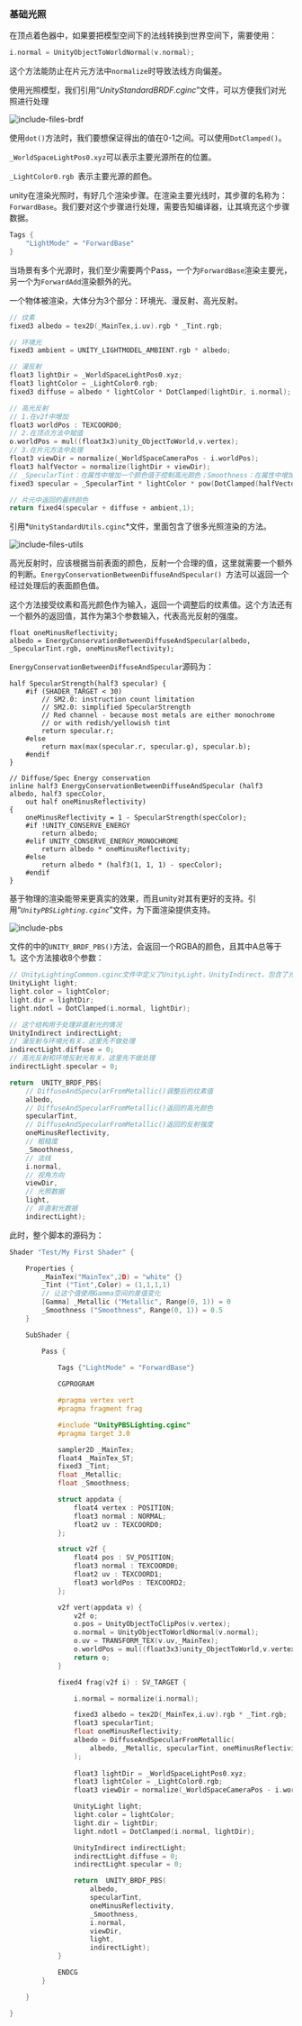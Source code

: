 ### 基础光照

在顶点着色器中，如果要把模型空间下的法线转换到世界空间下，需要使用：

```c++
i.normal = UnityObjectToWorldNormal(v.normal);
```

这个方法能防止在片元方法中`normalize`时导致法线方向偏差。

使用光照模型，我们引用“*UnityStandardBRDF.cginc*”文件，可以方便我们对光照进行处理

![include-files-brdf](..\res\include-files-brdf.png)

使用`dot()`方法时，我们要想保证得出的值在0-1之间。可以使用`DotClamped()`。

`_WorldSpaceLightPos0.xyz`可以表示主要光源所在的位置。

`_LightColor0.rgb `表示主要光源的颜色。

unity在渲染光照时，有好几个渲染步骤。在渲染主要光线时，其步骤的名称为：`ForwardBase`。我们要对这个步骤进行处理，需要告知编译器，让其填充这个步骤数据。

```c++
Tags {
	"LightMode" = "ForwardBase"
}
```

当场景有多个光源时，我们至少需要两个Pass，一个为`ForwardBase`渲染主要光，另一个为`ForwardAdd`渲染额外的光。


一个物体被渲染，大体分为3个部分：环境光、漫反射、高光反射。

```c++
// 纹素
fixed3 albedo = tex2D(_MainTex,i.uv).rgb * _Tint.rgb;

// 环境光
fixed3 ambient = UNITY_LIGHTMODEL_AMBIENT.rgb * albedo;

// 漫反射
float3 lightDir = _WorldSpaceLightPos0.xyz;
float3 lightColor = _LightColor0.rgb;
fixed3 diffuse = albedo * lightColor * DotClamped(lightDir, i.normal);

// 高光反射
// 1.在v2f中增加
float3 worldPos : TEXCOORD0;
// 2.在顶点方法中赋值
o.worldPos = mul((float3x3)unity_ObjectToWorld,v.vertex);
// 3.在片元方法中处理
float3 viewDir = normalize(_WorldSpaceCameraPos - i.worldPos);
float3 halfVector = normalize(lightDir + viewDir);
// _SpecularTint：在属性中增加一个颜色值于控制高光颜色；Smoothness：在属性中增加一个数字值用于控制高光的大小
fixed3 specular = _SpecularTint * lightColor * pow(DotClamped(halfVector, i.normal),_Smoothness * 100);

// 片元中返回的最终颜色
return fixed4(specular + diffuse + ambient,1);
```



引用*`UnityStandardUtils.cginc`*文件，里面包含了很多光照渲染的方法。

![include-files-utils](..\res\include-files-utils.png)

高光反射时，应该根据当前表面的颜色，反射一个合理的值，这里就需要一个额外的判断。`EnergyConservationBetweenDiffuseAndSpecular() `方法可以返回一个经过处理后的表面颜色值。

这个方法接受纹素和高光颜色作为输入，返回一个调整后的纹素值。这个方法还有一个额外的返回值，其作为第3个参数输入，代表高光反射的强度。

```shaderlab
float oneMinusReflectivity;
albedo = EnergyConservationBetweenDiffuseAndSpecular(albedo, _SpecularTint.rgb, oneMinusReflectivity);
```

`EnergyConservationBetweenDiffuseAndSpecular`源码为：

```
half SpecularStrength(half3 specular) {
	#if (SHADER_TARGET < 30)
		// SM2.0: instruction count limitation
		// SM2.0: simplified SpecularStrength
		// Red channel - because most metals are either monochrome
		// or with redish/yellowish tint
		return specular.r;
	#else
		return max(max(specular.r, specular.g), specular.b);
	#endif
}

// Diffuse/Spec Energy conservation
inline half3 EnergyConservationBetweenDiffuseAndSpecular (half3 albedo, half3 specColor, 
	out half oneMinusReflectivity) 
{
	oneMinusReflectivity = 1 - SpecularStrength(specColor);
	#if !UNITY_CONSERVE_ENERGY
		return albedo;
	#elif UNITY_CONSERVE_ENERGY_MONOCHROME
		return albedo * oneMinusReflectivity;
	#else
		return albedo * (half3(1, 1, 1) - specColor);
	#endif
}
```

基于物理的渲染能带来更真实的效果，而且unity对其有更好的支持。引用“*`UnityPBSLighting.cginc`*”文件，为下面渲染提供支持。

![include-pbs](..\res\include-pbs.png)

文件的中的`UNITY_BRDF_PBS()`方法，会返回一个RGBA的颜色，且其中A总等于1。这个方法接收8个参数：

```c++
// UnityLightingCommon.cginc文件中定义了UnityLight，UnityIndirect，包含了光照的一些数据
UnityLight light;
light.color = lightColor;
light.dir = lightDir;
light.ndotl = DotClamped(i.normal, lightDir);

// 这个结构用于处理非直射光的情况
UnityIndirect indirectLight;
// 漫反射与环境光有关，这里先不做处理
indirectLight.diffuse = 0;
// 高光反射和环境反射光有关，这里先不做处理
indirectLight.specular = 0;

return  UNITY_BRDF_PBS(
	// DiffuseAndSpecularFromMetallic()调整后的纹素值
    albedo,
    // DiffuseAndSpecularFromMetallic()返回的高光颜色
    specularTint,
    // DiffuseAndSpecularFromMetallic()返回的反射强度
    oneMinusReflectivity,
    // 粗糙度
    _Smoothness,
    // 法线
    i.normal,
    // 视角方向
    viewDir,
    // 光照数据
    light,
    // 非直射光数据
    indirectLight);
```

此时，整个脚本的源码为：

```c++
Shader "Test/My First Shader" {

	Properties {
		_MainTex("MainTex",2D) = "white" {}
		_Tint ("Tint",Color) = (1,1,1,1)
		// 让这个值使用Gamma空间的差值变化
		[Gamma] _Metallic ("Metallic", Range(0, 1)) = 0
		_Smoothness ("Smoothness", Range(0, 1)) = 0.5
	}

	SubShader {

		Pass {
			
			Tags {"LightMode" = "ForwardBase"}

			CGPROGRAM

			#pragma vertex vert
			#pragma fragment frag

			#include "UnityPBSLighting.cginc"
			#pragma target 3.0

			sampler2D _MainTex;
			float4 _MainTex_ST;
			fixed3 _Tint;
			float _Metallic;
			float _Smoothness;

			struct appdata {
				float4 vertex : POSITION;
				float3 normal : NORMAL;
				float2 uv : TEXCOORD0;
			};

			struct v2f {
				float4 pos : SV_POSITION;
				float3 normal : TEXCOORD0;
				float2 uv : TEXCOORD1;
				float3 worldPos : TEXCOORD2;
			};

			v2f vert(appdata v) {
				v2f o;
				o.pos = UnityObjectToClipPos(v.vertex);
				o.normal = UnityObjectToWorldNormal(v.normal);
				o.uv = TRANSFORM_TEX(v.uv,_MainTex);
				o.worldPos = mul((float3x3)unity_ObjectToWorld,v.vertex);
				return o;
			}

			fixed4 frag(v2f i) : SV_TARGET {

				i.normal = normalize(i.normal);

				fixed3 albedo = tex2D(_MainTex,i.uv).rgb * _Tint.rgb;
				float3 specularTint;
				float oneMinusReflectivity;
				albedo = DiffuseAndSpecularFromMetallic(
					albedo, _Metallic, specularTint, oneMinusReflectivity
				);
				
				float3 lightDir = _WorldSpaceLightPos0.xyz;
				float3 lightColor = _LightColor0.rgb;
				float3 viewDir = normalize(_WorldSpaceCameraPos - i.worldPos);

				UnityLight light;
				light.color = lightColor;
				light.dir = lightDir;
				light.ndotl = DotClamped(i.normal, lightDir);

				UnityIndirect indirectLight;
				indirectLight.diffuse = 0;
				indirectLight.specular = 0;

				return  UNITY_BRDF_PBS(
					albedo,
					specularTint,
					oneMinusReflectivity,
					_Smoothness,
					i.normal,
					viewDir,
					light,
					indirectLight);
			}

			ENDCG
		}

	}

}
```

